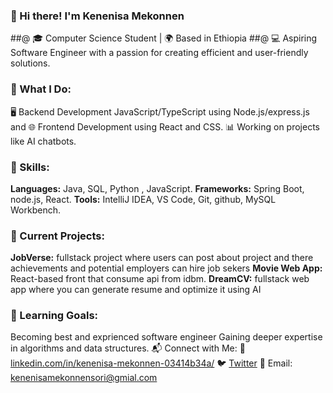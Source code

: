 ### 👋 Hi there! I'm Kenenisa Mekonnen
##@ 🎓 Computer Science Student | 🌍 Based in Ethiopia
##@ 💻 Aspiring Software Engineer with a passion for creating efficient and user-friendly solutions.

### 💼 What I Do:
🖥️ Backend Development JavaScript/TypeScript using Node.js/express.js and 
🌐 Frontend Development using React and CSS.
📊 Working on projects like AI chatbots.

### 🌟 Skills:
**Languages:** Java, SQL, Python , JavaScript.
**Frameworks:** Spring Boot, node.js, React.
**Tools:** IntelliJ IDEA, VS Code, Git, github, MySQL Workbench.

### 🚀 Current Projects:
**JobVerse:** fullstack project where users can post about project and there achievements and potential employers can hire job sekers
**Movie Web App:** React-based front that consume api from idbm.
**DreamCV:** fullstack web app where you can generate resume and optimize it using AI

### 🎯 Learning Goals:
Becoming best and exprienced software engineer
Gaining deeper expertise in algorithms and data structures.
📬 Connect with Me:
💼 [linkedin.com/in/kenenisa-mekonnen-03414b34a/](https://www.linkedin.com/in/kenenisa-mekonnen-03414b34a/)
🐦 [Twitter](https://x.com/kenenisa1153)
📧 Email: kenenisamekonnensori@gmial.com

<!---
kenenisamekonnen/kenenisamekonnen is a ✨ special ✨ repository because its `README.md` (this file) appears on your GitHub profile.
You can click the Preview link to take a look at your changes.
--->
